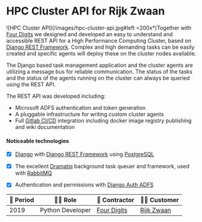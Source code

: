 # HPC Cluster API for Rijk Zwaan

![HPC Cluster API](/images/hpc-cluster-api.jpg#left =200x*)Together with [Four Digits](https://www.fourdigits.nl/) we designed and developed an easy to understand and accessible REST API for a High Performance Computing Cluster, based on [Django REST Framework](https://www.django-rest-framework.org). Complex and high demanding tasks can be easily created and specific agents will deploy these on the cluster nodes available.


The Django based task management application and the cluster agents are utilizing a message bus for reliable communication. The status of the tasks and the status of the agents running on the cluster can always be queried using the REST API.


The REST API was developed including:
- Microsoft ADFS authentication and token generation
- A pluggable infrastructure for writing custom cluster agents
- Full [Gitlab CI/CD](https://docs.gitlab.com/ee/ci/) integration including docker image registry publishing and wiki documentation


#### Noticeable technologies
- [x] [Django](https://www.djangoproject.com/) with [Django REST Framework](https://www.django-rest-framework.org/) using [PostgreSQL](https://www.postgresql.org/)
- [x] The excellent [Dramatiq](https://dramatiq.io/) background task queuer and framework, used with [RabbitMQ](https://www.rabbitmq.com/)
- [x] Authentication and permissions with [Django Auth ADFS](https://github.com/jobec/django-auth-adfs)


| :calendar: Period  | :man_technologist: Role | :office: Contractor                      | :man_office_worker: Customer               |
| ------------------ | ----------------------- | ---------------------------------------- | ------------------------------------------ |
| 2019               | Python Developer        | [Four Digits](https://www.fourdigits.nl) | [Rijk Zwaan](https://www.rijkzwaan.com)    |
